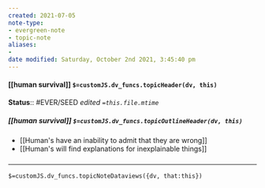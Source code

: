 ```yaml
---
created: 2021-07-05
note-type:
- evergreen-note
- topic-note
aliases:
-
date modified: Saturday, October 2nd 2021, 3:45:40 pm
---
```


#### [[human survival]] `$=customJS.dv_funcs.topicHeader(dv, this)`

**Status**:: #EVER/SEED
*edited `=this.file.mtime`*

##### [[human survival]] `$=customJS.dv_funcs.topicOutlineHeader(dv, this)`

- [[Human's have an inability to admit that they are wrong]]
- [[Human's will find explanations for inexplainable things]]


### <hr class="dataviews"/>

`$=customJS.dv_funcs.topicNoteDataviews({dv, that:this})`